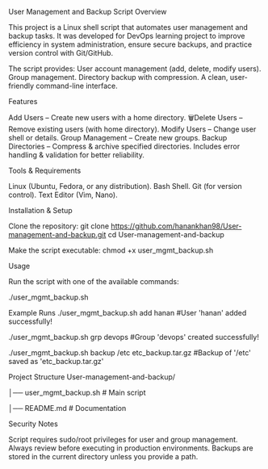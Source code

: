 User Management and Backup Script Overview

This project is a Linux shell script that automates user management and backup tasks.
It was developed for DevOps learning project to improve efficiency in system administration, ensure secure backups, and practice version control with Git/GitHub.

The script provides:
User account management (add, delete, modify users).
Group management.
Directory backup with compression.
A clean, user-friendly command-line interface.

Features

Add Users – Create new users with a home directory.
🗑Delete Users – Remove existing users (with home directory).
Modify Users – Change user shell or details.
Group Management – Create new groups.
Backup Directories – Compress & archive specified directories.
Includes error handling & validation for better reliability.

Tools & Requirements

Linux (Ubuntu, Fedora, or any distribution).
Bash Shell.
Git (for version control).
Text Editor (Vim, Nano).

Installation & Setup

Clone the repository:
git clone https://github.com/hanankhan98/User-management-and-backup.git
cd User-management-and-backup

Make the script executable:
chmod +x user_mgmt_backup.sh

Usage

Run the script with one of the available commands:

./user_mgmt_backup.sh

Example Runs
./user_mgmt_backup.sh add hanan
#User 'hanan' added successfully!

./user_mgmt_backup.sh grp devops
#Group 'devops' created successfully!

./user_mgmt_backup.sh backup /etc etc_backup.tar.gz
#Backup of '/etc' saved as 'etc_backup.tar.gz'

Project Structure
User-management-and-backup/

│── user_mgmt_backup.sh   # Main script

│── README.md             # Documentation

Security Notes

Script requires sudo/root privileges for user and group management.
Always review before executing in production environments.
Backups are stored in the current directory unless you provide a path.
